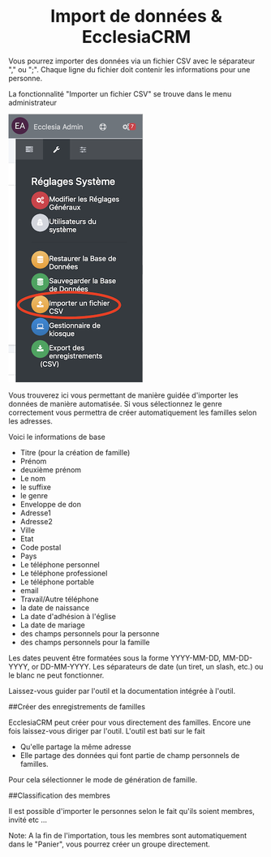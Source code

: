 # <center><big>Import de données & Ecclesia**CRM** </big></center>

Vous pourrez importer des données via un fichier CSV avec le séparateur "," ou ";". Chaque ligne du fichier doit contenir les informations pour une personne.

La fonctionnalité "Importer un fichier CSV" se trouve dans le menu administrateur

![Screenshot](../../img/tools/importCSV.png)

Vous trouverez ici vous permettant de manière guidée d'importer les données de manière automatisée. Si vous sélectionnez le genre correctement vous permettra de créer automatiquement les familles selon les adresses.

Voici le informations de base

- Titre (pour la création de famille)
- Prénom
- deuxième prénom
- Le nom
- le suffixe
- le genre
- Enveloppe de don
- Adresse1
- Adresse2
- Ville
- Etat
- Code postal
- Pays
- Le téléphone personnel
- Le téléphone professionel
- Le téléphone portable
- email
- Travail/Autre téléphone
- la date de naissance
- La date d'adhésion à l'église
- La date de mariage
- des champs personnels pour la personne
- des champs personnels pour la famille


Les dates peuvent être formatées sous la forme YYYY-MM-DD, MM-DD-YYYY, or DD-MM-YYYY. Les séparateurs de date (un tiret, un slash, etc.) ou le blanc ne peut fonctionner.

Laissez-vous guider par l'outil et la documentation intégrée à l'outil.

##Créer des enregistrements de familles

EcclesiaCRM peut créer pour vous directement des familles. Encore une fois laissez-vous diriger par l'outil. L'outil est bati sur le fait

- Qu'elle partage la même adresse
- Elle partage des données qui font partie de champ personnels de familles.

Pour cela sélectionner le mode de génération de famille.


##Classification des membres

Il est possible d'importer le personnes selon le fait qu'ils soient membres, invité etc ...

Note: A la fin de l'importation, tous les membres sont automatiquement dans le "Panier", vous pourrez créer un groupe directement.